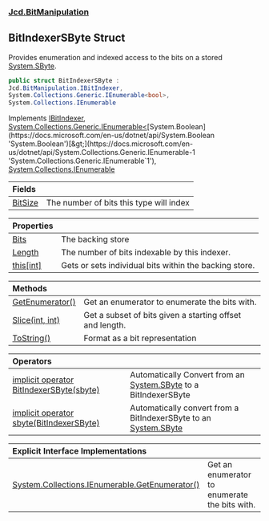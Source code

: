 ### [Jcd.BitManipulation](Jcd.BitManipulation.md 'Jcd.BitManipulation')

## BitIndexerSByte Struct

Provides enumeration and indexed access to the bits on a
stored [System.SByte](https://docs.microsoft.com/en-us/dotnet/api/System.SByte 'System.SByte').

```csharp
public struct BitIndexerSByte :
Jcd.BitManipulation.IBitIndexer,
System.Collections.Generic.IEnumerable<bool>,
System.Collections.IEnumerable
```

Implements [IBitIndexer](Jcd.BitManipulation.IBitIndexer.md 'Jcd.BitManipulation.IBitIndexer'), [System.Collections.Generic.IEnumerable&lt;](https://docs.microsoft.com/en-us/dotnet/api/System.Collections.Generic.IEnumerable-1 'System.Collections.Generic.IEnumerable`1')[System.Boolean](https://docs.microsoft.com/en-us/dotnet/api/System.Boolean 'System.Boolean')[&gt;](https://docs.microsoft.com/en-us/dotnet/api/System.Collections.Generic.IEnumerable-1 'System.Collections.Generic.IEnumerable`1'), [System.Collections.IEnumerable](https://docs.microsoft.com/en-us/dotnet/api/System.Collections.IEnumerable 'System.Collections.IEnumerable')

| Fields | |
| :--- | :--- |
| [BitSize](Jcd.BitManipulation.BitIndexerSByte.BitSize.md 'Jcd.BitManipulation.BitIndexerSByte.BitSize') | The number of bits this type will index |

| Properties                                                                                                    |                                                        |
|:--------------------------------------------------------------------------------------------------------------|:-------------------------------------------------------|
| [Bits](Jcd.BitManipulation.BitIndexerSByte.Bits.md 'Jcd.BitManipulation.BitIndexerSByte.Bits')                | The backing store                                      |
| [Length](Jcd.BitManipulation.BitIndexerSByte.Length.md 'Jcd.BitManipulation.BitIndexerSByte.Length')          | The number of bits indexable by this indexer.          |
| [this[int]](Jcd.BitManipulation.BitIndexerSByte.this[int].md 'Jcd.BitManipulation.BitIndexerSByte.this[int]') | Gets or sets individual bits within the backing store. |

| Methods | |
| :--- | :--- |
| [GetEnumerator()](Jcd.BitManipulation.BitIndexerSByte.GetEnumerator().md 'Jcd.BitManipulation.BitIndexerSByte.GetEnumerator()') | Get an enumerator to enumerate the bits with. |
| [Slice(int, int)](Jcd.BitManipulation.BitIndexerSByte.Slice(int,int).md 'Jcd.BitManipulation.BitIndexerSByte.Slice(int, int)') | Get a subset of bits given a starting offset and length. |
| [ToString()](Jcd.BitManipulation.BitIndexerSByte.ToString().md 'Jcd.BitManipulation.BitIndexerSByte.ToString()') | Format as a bit representation |

| Operators                                                                                                                                                                                                                             |                                                                                                                                            |
|:--------------------------------------------------------------------------------------------------------------------------------------------------------------------------------------------------------------------------------------|:-------------------------------------------------------------------------------------------------------------------------------------------|
| [implicit operator BitIndexerSByte(sbyte)](Jcd.BitManipulation.BitIndexerSByte.op_ImplicitJcd.BitManipulation.BitIndexerSByte(sbyte).md 'Jcd.BitManipulation.BitIndexerSByte.op_Implicit Jcd.BitManipulation.BitIndexerSByte(sbyte)') | Automatically Convert from an [System.SByte](https://docs.microsoft.com/en-us/dotnet/api/System.SByte 'System.SByte') to a BitIndexerSByte |
| [implicit operator sbyte(BitIndexerSByte)](Jcd.BitManipulation.BitIndexerSByte.op_Implicitsbyte(Jcd.BitManipulation.BitIndexerSByte).md 'Jcd.BitManipulation.BitIndexerSByte.op_Implicit sbyte(Jcd.BitManipulation.BitIndexerSByte)') | Automatically convert from a BitIndexerSByte to an [System.SByte](https://docs.microsoft.com/en-us/dotnet/api/System.SByte 'System.SByte') |

| Explicit Interface Implementations | |
| :--- | :--- |
| [System.Collections.IEnumerable.GetEnumerator()](Jcd.BitManipulation.BitIndexerSByte.System.Collections.IEnumerable.GetEnumerator().md 'Jcd.BitManipulation.BitIndexerSByte.System.Collections.IEnumerable.GetEnumerator()') | Get an enumerator to enumerate the bits with. |
